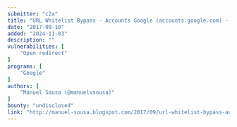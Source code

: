 ```yaml
---
submitter: "c2a"
title: "URL Whitelist Bypass - Accounts Google (accounts.google.com) - VRP"
date: "2017-09-10"
added: "2024-11-03"
description: ""
vulnerabilities: [
    "Open redirect"
]
programs: [
    "Google"
]
authors: [
    "Manuel Sousa (@manuelvsousa)"
]
bounty: "undisclosed"
link: "http://manuel-sousa.blogspot.com/2017/09/url-whitelist-bypass-accounts-google.html"
---
```




